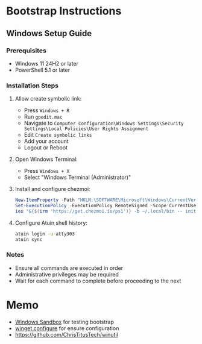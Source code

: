 # Bootstrap Instructions

## Windows Setup Guide

### Prerequisites
- Windows 11 24H2 or later
- PowerShell 5.1 or later

### Installation Steps

1. Allow create symbolic link:
   - Press `Windows + R`
   - Run `gpedit.mac`
   - Navigate to `Computer Configuration\Windows Settings\Security Settings\Local Policies\User Rights Assignment`
   - Edit `Create symbolic links`
   - Add your account
   - Logout or Reboot

2. Open Windows Terminal:
    - Press `Windows + X`
    - Select "Windows Terminal (Administrator)"

3. Install and configure chezmoi:
   ```powershell
   New-ItemProperty -Path "HKLM:\SOFTWARE\Microsoft\Windows\CurrentVersion\Sudo" -Name "Enabled" -Value 3 -PropertyType DWORD -Force
   Set-ExecutionPolicy -ExecutionPolicy RemoteSigned -Scope CurrentUser
   iex "&{$(irm 'https://get.chezmoi.io/ps1')} -b ~/.local/bin -- init --apply atty303"
   ```

4. Configure Atuin shell history:
   ```bash
   atuin login -u atty303
   atuin sync
   ```

### Notes
- Ensure all commands are executed in order
- Administrative privileges may be required
- Wait for each command to complete before proceeding to the next

# Memo

- [Windows Sandbox](https://learn.microsoft.com/ja-jp/windows/security/application-security/application-isolation/windows-sandbox/) for testing bootstrap
- [winget configure](https://learn.microsoft.com/ja-jp/windows/package-manager/winget/configure) for ensure configuration
- https://github.com/ChrisTitusTech/winutil
